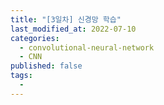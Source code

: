 ```yaml
---
title: "[3일차] 신경망 학습"
last_modified_at: 2022-07-10
categories:
  - convolutional-neural-network
  - CNN
published: false
tags:
  - 
---
```


## 